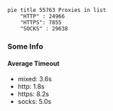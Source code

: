 
```mermaid
pie title 55763 Proxies in list
    "HTTP" : 24966
    "HTTPS": 7855
    "SOCKS" : 29638
```

### Some Info
#### Average Timeout

- mixed: 3.6s
- http: 1.8s
- https: 8.2s
- socks: 5.0s